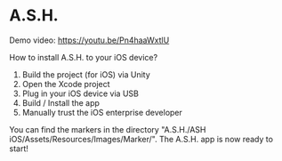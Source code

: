 # A.S.H.

Demo video:
https://youtu.be/Pn4haaWxtlU

How to install A.S.H. to your iOS device?
1. Build the project (for iOS) via Unity
2. Open the Xcode project
3. Plug in your iOS device via USB
4. Build / Install the app
6. Manually trust the iOS enterprise developer

You can find the markers in the directory "A.S.H./ASH iOS/Assets/Resources/Images/Marker/".
The A.S.H. app is now ready to start! 

